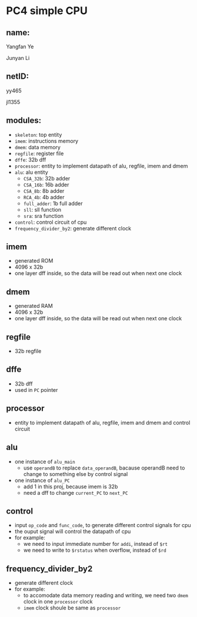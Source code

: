 # PC4 simple CPU

## name:
Yangfan Ye

Junyan Li

## netID:
yy465

jl1355

## modules:
- `skeleton`: top entity
- `imem`: instructions memory
- `dmem`: data memory
- `regfile`: register file
- `dffe`: 32b dff
- `processor`: entity to implement datapath of alu, regfile, imem and dmem 
- `alu`: alu entity
  - `CSA_32b`: 32b adder
  - `CSA_16b`: 16b adder
  - `CSA_8b`: 8b adder
  - `RCA_4b`: 4b adder
  - `full_adder`: 1b full adder
  - `sll`: sll function
  - `sra`: sra function
- `control`: control circuit of cpu
- `frequency_divider_by2`: generate different clock

## imem
- generated ROM
- 4096 x 32b
- one layer dff inside, so the data will be read out when next one clock

## dmem
- generated RAM
- 4096 x 32b
- one layer dff inside, so the data will be read out when next one clock

## regfile
- 32b regfile

## dffe
- 32b dff
- used in `PC` pointer

## processor
- entity to implement datapath of alu, regfile, imem and dmem and control circuit

## alu
- one instance of `alu_main`
  - use `operandB` to replace `data_operandB`, bacause operandB need to change to something else by control signal
- one instance of `alu_PC`
  - add 1 in this proj, because imem is 32b
  - need a dff to change `current_PC` to `next_PC`
 
## control
- input `op_code` and `func_code`, to generate different control signals for cpu
- the ouput signal will control the datapath of cpu
- for example:
  - we need to input immediate number for `addi`, instead of `$rt`
  - we need to write to `$rstatus` when overflow, instead of `$rd`

## frequency_divider_by2
- generate different clock
- for example:
  - to accomodate data memory reading and writing, we need two `dmem` clock in one `processor` clock 
  - `imem` clock shoule be same as `processor`
